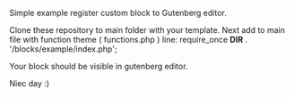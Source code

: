 Simple example register custom block to Gutenberg editor. 

Clone these repository to main folder with your template. Next add to main file with function theme ( functions.php ) line:
require_once __DIR__ . '/blocks/example/index.php';

Your block should be visible in gutenberg editor.

Niec day :)